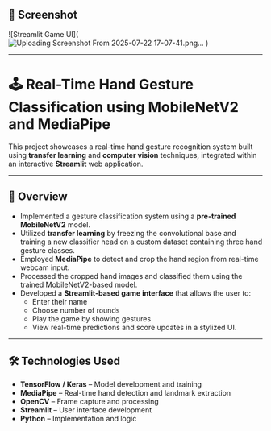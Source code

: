 ## 📸 Screenshot

![Streamlit Game UI](![Uploading Screenshot From 2025-07-22 17-07-41.png…]()
)

---

# 🕹️ Real-Time Hand Gesture Classification using MobileNetV2 and MediaPipe

This project showcases a real-time hand gesture recognition system built using **transfer learning** and **computer vision** techniques, integrated within an interactive **Streamlit** web application.

---

## 🚀 Overview

- Implemented a gesture classification system using a **pre-trained MobileNetV2** model.
- Utilized **transfer learning** by freezing the convolutional base and training a new classifier head on a custom dataset containing three hand gesture classes.
- Employed **MediaPipe** to detect and crop the hand region from real-time webcam input.
- Processed the cropped hand images and classified them using the trained MobileNetV2-based model.
- Developed a **Streamlit-based game interface** that allows the user to:
  - Enter their name
  - Choose number of rounds
  - Play the game by showing gestures
  - View real-time predictions and score updates in a stylized UI.

---

## 🛠️ Technologies Used

- **TensorFlow / Keras** – Model development and training
- **MediaPipe** – Real-time hand detection and landmark extraction
- **OpenCV** – Frame capture and processing
- **Streamlit** – User interface development
- **Python** – Implementation and logic


